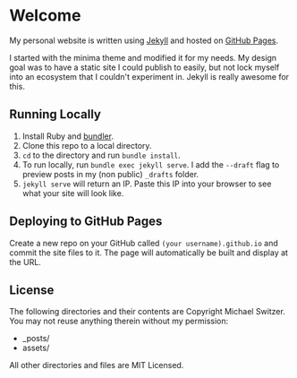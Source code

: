 # Welcome
My personal website is written using [Jekyll](https://jekyllrb.com) and hosted on [GitHub Pages](https://pages.github.com/).

I started with the minima theme and modified it for my needs. My design goal was to have a static site I could publish to easily, but not lock myself into an ecosystem that I couldn't experiment in. Jekyll is really awesome for this.

## Running Locally
1. Install Ruby and [bundler](http://bundler.io/).
2. Clone this repo to a local directory.
3. `cd` to the directory and run `bundle install`.
4. To run locally, run `bundle exec jekyll serve`. I add the `--draft` flag to preview posts in my (non public) `_drafts` folder.
5. `jekyll serve` will return an IP. Paste this IP into your browser to see what your site will look like.

## Deploying to GitHub Pages
Create a new repo on your GitHub called `(your username).github.io` and commit the site files to it. The page will automatically be built and display at the URL.

## License

The following directories and their contents are Copyright Michael Switzer. You may not reuse anything therein without my permission:

* _posts/
* assets/

All other directories and files are MIT Licensed.
